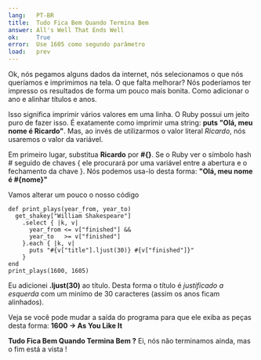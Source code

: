 ```yaml
---
lang:   PT-BR
title:  Tudo Fica Bem Quando Termina Bem
answer: All's Well That Ends Well
ok:     True
error:  Use 1605 como segundo parâmetro
load:   prev
---
```


Ok, nós pegamos alguns dados da internet, nós selecionamos o que nós queríamos e imprimimos na tela.
O que falta melhorar? Nós poderíamos ter impresso os resultados de forma um pouco mais bonita. Como adicionar
o ano e alinhar títulos e anos.

Isso significa imprimir vários valores em uma linha. O Ruby possui um jeito puro
de fazer isso. É exatamente como imprimir uma string: __puts "Olá, meu nome é Ricardo"__.
Mas, ao invés de utilizarmos o valor literal _Ricardo_, nós usaremos o valor da variável.

Em primeiro lugar, substitua __Ricardo__ por __#{}__. Se o Ruby ver o símbolo hash # seguido de chaves {
ele procurará por uma variável entre a abertura e o fechamento da chave }.
Nós podemos usa-lo desta forma: __"Olá, meu nome é \#{nome}"__  

Vamos alterar um pouco o nosso código

    def print_plays(year_from, year_to)
      get_shakey["William Shakespeare"]
        .select { |k, v|
          year_from <= v["finished"] &&
          year_to   >= v["finished"]
        }.each { |k, v|
          puts "#{v["title"].ljust(30)} #{v["finished"]}"
        }
    end
    print_plays(1600, 1605)

Eu adicionei __.ljust(30)__ ao título. Desta forma o título é _justificado a esquerda_ com um minímo de
30 caracteres (assim os anos ficam alinhados).

Veja se você pode mudar a saída do programa para que ele exiba as peças desta forma: __1600 -> As You Like It__

__Tudo Fica Bem Quando Termina Bem ?__ Ei, nós não terminamos ainda, mas o fim está a vista !
